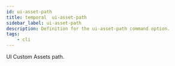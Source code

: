 ```yaml
---
id: ui-asset-path
title: temporal  ui-asset-path
sidebar_label: ui-asset-path
description: Definition for the ui-asset-path command option.
tags:
	- cli
---
```


UI Custom Assets path.
